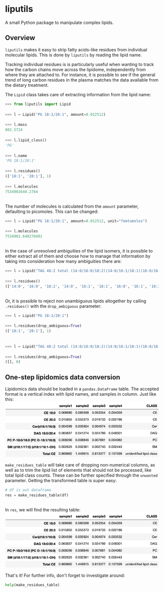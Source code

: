 # liputils
A small Python package to manipulate complex lipids.

## Overview
```liputils``` makes it easy to strip fatty acids-like residues from individual molecular lipids. This is done by ```liputils``` by reading the lipid name.

Tracking individual residues is is particularly useful when wanting to track how the carbon chains move across the lipidome, independently from where they are attached to. For instance, it is possible to see if the general trend of long carbon residues in the plasma matches the data available from the dietary treatment.

The ```Lipid``` class takes care of extracting information from the lipid name:

```python
>>> from liputils import Lipid

>>> l = Lipid("PG 18:1/20:1", amount=0.012512)

>>> l.mass
802.5724

>>> l.lipid_class()
'PG'

>>> l.name
'PG 18:1/20:1'

>>> l.residues()
(['18:1', '20:1'], 1)

>>> l.molecules
7534902640.2784
```
\
The number of molecules is calculated from the ```amount``` parameter, defaulting to picomoles. This can be changed:

```python
>>> l = Lipid("PG 18:1/20:1", amount=0.012512, unit="femtomoles")

>>> l.molecules
7534902.640278401
```
\
In the case of unresolved ambiguities of the lipid isomers, it is possible to either extract all of them and choose how to manage that information by taking into consideration how many ambiguities there are:

```python
>>> l = Lipid("TAG 48:2 total (14:0/16:0/18:2)(14:0/16:1/18:1)(16:0/16:1/16:1)")

>>> l.residues()                
(['14:0', '16:0', '18:2', '14:0', '16:1', '18:1', '16:0', '16:1', '16:1'], 3)
```
\
Or, it is possible to reject non unambiguous lipids altogether by calling ```.residues()``` with the ```drop_ambiguous``` parameter:

```python
>>> l = Lipid("PG 18:1/20:1")               

>>> l.residues(drop_ambiguous=True)             
(['18:1', '20:1'], 1)


>>> l = Lipid("TAG 48:2 total (14:0/16:0/18:2)(14:0/16:1/18:1)(16:0/16:1/16:1)")

>>> l.residues(drop_ambiguous=True)          
([], 0)
```

## One-step lipidomics data conversion
Lipidomics data should be loaded in a ```pandas.DataFrame``` table. The accepted format is a vertical index with lipid names, and samples in column. Just like this:
![](https://github.com/Stemanz/liputils/raw/master/images/liputils_sample_table.png)

```make_residues_table``` will take care of dropping non-numerical columns, as well as to trim the lipid list of elements that should not be processed, like total lipid class counts. These can be further specified through the ```unwanted``` parameter.
Getting the transformed table is super easy:
```python
# df is out dataframe
res = make_residues_table(df)
```
\
In ```res```, we will find the resulting table:
![](https://github.com/Stemanz/liputils/raw/master/images/liputils_sample_table.png)

That's it! For further info, don't forget to investigate around:

```python
help(make_residues_table)
```
